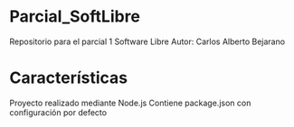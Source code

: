 # Parcial_SoftLibre
Repositorio para el parcial 1 Software Libre 
Autor: Carlos Alberto Bejarano
# Características
Proyecto realizado mediante Node.js 
Contiene package.json con configuración por defecto 
